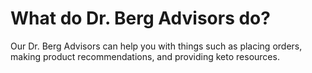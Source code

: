 # What do Dr. Berg Advisors do?

Our Dr. Berg Advisors can help you with things such as placing orders, making product recommendations, and providing keto resources.